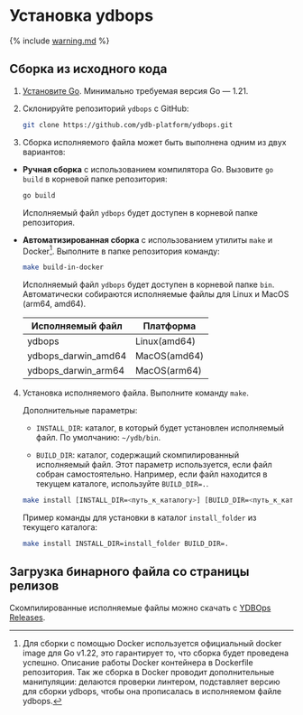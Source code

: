 # Установка ydbops

{% include [warning.md](_includes/warning.md) %}

## Сборка из исходного кода

1. [Установите Go](https://go.dev/doc/install). Минимально требуемая версия Go — 1.21.

2. Склонируйте репозиторий `ydbops` с GitHub:

    ```bash
    git clone https://github.com/ydb-platform/ydbops.git
    ```

3. Сборка исполняемого файла может быть выполнена одним из двух вариантов:

- **Ручная сборка** с использованием компилятора Go. Вызовите `go build` в корневой папке репозитория:

    ```bash
    go build
    ```

    Исполняемый файл `ydbops` будет доступен в корневой папке репозитория.

- **Автоматизированная сборка** с использованием утилиты `make` и Docker[^docker]. Выполните в папке репозитория команду:

  ```bash
  make build-in-docker
  ```

  [^docker]: Для сборки с помощью Docker используется официальный docker image для Go v1.22, это гарантирует то, что сборка будет проведена успешно. Описание работы Docker контейнера в Dockerfile репозитория. Так же сборка в Docker проводит дополнительные манипуляции: делаются проверки линтером, подставляет версию для сборки ydbops, чтобы она прописалась в исполняемом файле ydbops.

  Исполняемый файл `ydbops` будет доступен в корневой папке `bin`. Автоматически собираются исполняемые файлы для Linux и MacOS (arm64, amd64).

  | Исполняемый файл | Платформа
  |-|-|
  | ydbops | Linux(amd64) |
  | ydbops_darwin_amd64 | MacOS(amd64) |
  | ydbops_darwin_arm64 | MacOS(arm64) |

4. Установка исполняемого файла. Выполните команду `make`.

   Дополнительные параметры:

    - `INSTALL_DIR`: каталог, в который будет установлен исполняемый файл. По умолчанию: `~/ydb/bin`.

    - `BUILD_DIR`: каталог, содержащий скомпилированный исполняемый файл. Этот параметр используется, если файл собран самостоятельно. Например, если файл находится в текущем каталоге, используйте `BUILD_DIR=.`.

    ```bash
    make install [INSTALL_DIR=<путь_к_каталогу>] [BUILD_DIR=<путь_к_каталогу>]
    ```

    Пример команды для установки в каталог `install_folder` из текущего каталога:

    ```bash
    make install INSTALL_DIR=install_folder BUILD_DIR=.
    ```

## Загрузка бинарного файла со страницы релизов

Скомпилированные исполняемые файлы можно скачать с [YDBOps Releases](../../downloads/index.md#ydbops).

